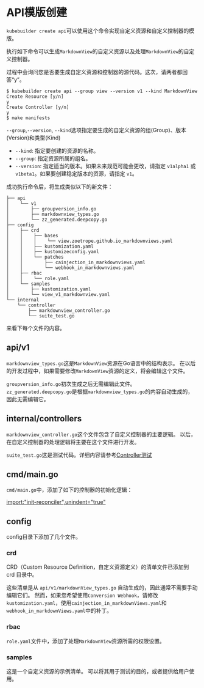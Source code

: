 # API模版创建

`kubebuilder create api`可以使用这个命令实现自定义资源和自定义控制器的模版。

执行如下命令可以生成`MarkdownView`的自定义资源以及处理`MarkdownView`的自定义控制器。

过程中会询问您是否要生成自定义资源和控制器的源代码。这次，请两者都回答“y”。


```console
$ kubebuilder create api --group view --version v1 --kind MarkdownView
Create Resource [y/n]
y
Create Controller [y/n]
y
$ make manifests
```

`--group`,`--version`, `--kind`选项指定要生成的自定义资源的组(Group)、版本(Version)和类型(Kind)
- `--kind`: 指定要创建的资源的名称。
- `--group`: 指定资源所属的组名。
- `--version`: 指定适当的版本。如果未来规范可能会更改，请指定 `v1alpha1` 或 `v1beta1`。如果要创建稳定版本的资源，请指定 `v1`。

成功执行命令后，将生成类似以下的新文件：

```
├── api
│    └── v1
│        ├── groupversion_info.go
│        ├── markdownview_types.go
│        └── zz_generated.deepcopy.go
├── config
│    ├── crd
│    │    ├── bases
│    │    │    └── view.zoetrope.github.io_markdownviews.yaml
│    │    ├── kustomization.yaml
│    │    ├── kustomizeconfig.yaml
│    │    └── patches
│    │        ├── cainjection_in_markdownviews.yaml
│    │        └── webhook_in_markdownviews.yaml
│    ├── rbac
│    │    └── role.yaml
│    └── samples
│        ├── kustomization.yaml
│        └── view_v1_markdownview.yaml
└── internal
    └── controller
        ├── markdownview_controller.go
        └── suite_test.go
```

来看下每个文件的内容。

## api/v1

`markdownview_types.go`这是`MarkdownView`资源在Go语言中的结构表示。
在以后的开发过程中，如果需要修改`MarkdownView`资源的定义，将会编辑这个文件。


`groupversion_info.go`初次生成之后无需编辑此文件。
`zz_generated.deepcopy.go`是根据`markdownview_types.go`的内容自动生成的，因此无需编辑它。

## internal/controllers

`markdownview_controller.go`这个文件包含了自定义控制器的主要逻辑。
以后，在自定义控制器的处理逻辑将主要在这个文件进行开发。

`suite_test.go`这是测试代码。详细内容请参考[Controller测试](../controller-runtime/controller_test.md)

## cmd/main.go

`cmd/main.go`中，添加了如下的控制器的初始化逻辑：

[import:"init-reconciler",unindent="true"](../../codes/00_scaffold/cmd/main.go)

## config

config目录下添加了几个文件。

### crd

CRD（Custom Resource Definition，自定义资源定义）的清单文件已添加到 crd 目录中。

这些清单是从 `api/v1/markdownView_types.go` 自动生成的，因此通常不需要手动编辑它们。
然而，如果您希望使用`Conversion Webhook`，请修改`kustomization.yaml`，使用`cainjection_in_markdownViews.yaml`和`webhook_in_markdownViews.yaml`中的补丁。

### rbac

`role.yaml`文件中，添加了处理`MarkdownView`资源所需的权限设置。

### samples

这是一个自定义资源的示例清单。
可以将其用于测试的目的，或者提供给用户使用。
